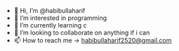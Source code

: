 - 👋 Hi, I’m @habibullaharif
- 👀 I’m interested in programming
- 🌱 I’m currently learning c
- 💞️ I’m looking to collaborate on anything if i can
- 📫 How to reach me -> habibullaharif2520@gmail.com

<!---
habibullah arif/habibullah arif is a ✨ special ✨ repository because its `README.md` (this file) appears on your GitHub profile.
You can click the Preview link to take a look at your changes.
--->
